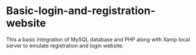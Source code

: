 # Basic-login-and-registration-website
This a basic integration of MySQL database and PHP along with Xamp local server to emulate registration and login website.
